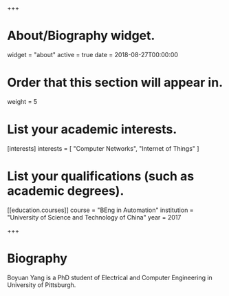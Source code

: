 +++
# About/Biography widget.
widget = "about"
active = true
date = 2018-08-27T00:00:00

# Order that this section will appear in.
weight = 5

# List your academic interests.
[interests]
  interests = [
    "Computer Networks",
    "Internet of Things"
  ]

# List your qualifications (such as academic degrees).

[[education.courses]]
  course = "BEng in Automation"
  institution = "University of Science and Technology of China"
  year = 2017
 
+++

# Biography

Boyuan Yang is a PhD student of Electrical and Computer Engineering in University of Pittsburgh.
